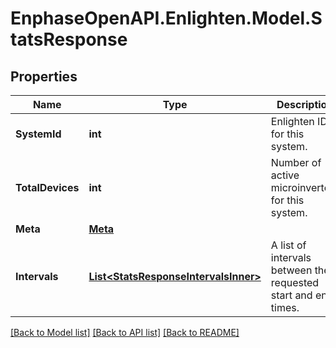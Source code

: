 # EnphaseOpenAPI.Enlighten.Model.StatsResponse

## Properties

Name | Type | Description | Notes
------------ | ------------- | ------------- | -------------
**SystemId** | **int** | Enlighten ID for this system. | 
**TotalDevices** | **int** | Number of active microinverters for this system. | 
**Meta** | [**Meta**](Meta.md) |  | 
**Intervals** | [**List&lt;StatsResponseIntervalsInner&gt;**](StatsResponseIntervalsInner.md) | A list of intervals between the requested start and end times. | 

[[Back to Model list]](../README.md#documentation-for-models) [[Back to API list]](../README.md#documentation-for-api-endpoints) [[Back to README]](../README.md)

